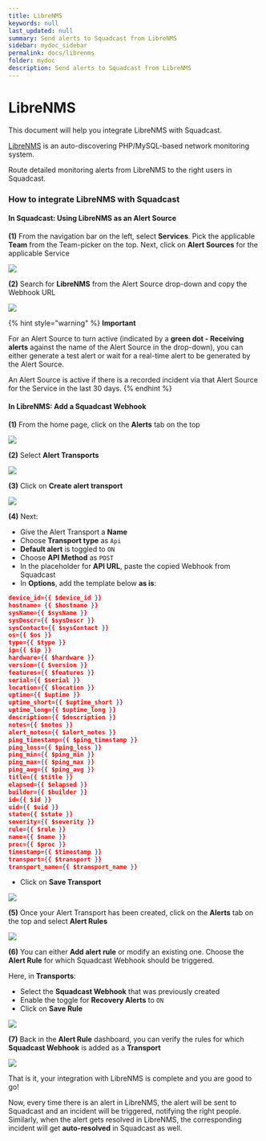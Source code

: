 ```yaml
---
title: LibreNMS
keywords: null
last_updated: null
summary: Send alerts to Squadcast from LibreNMS
sidebar: mydoc_sidebar
permalink: docs/librenms
folder: mydoc
description: Send alerts to Squadcast from LibreNMS
---
```


# LibreNMS

This document will help you integrate LibreNMS with Squadcast.

[LibreNMS](https://librenms.org/) is an auto-discovering PHP/MySQL-based network monitoring system.

Route detailed monitoring alerts from LibreNMS to the right users in Squadcast.

### How to integrate LibreNMS with Squadcast

#### In Squadcast: Using LibreNMS as an Alert Source

**(1)** From the navigation bar on the left, select **Services**. Pick the applicable **Team** from the Team-picker on the top. Next, click on **Alert Sources** for the applicable Service

![](../../.gitbook/assets/alert\_source\_1.png)

**(2)** Search for **LibreNMS** from the Alert Source drop-down and copy the Webhook URL

![](../../.gitbook/assets/librenms\_1.png)

{% hint style="warning" %}
**Important**

For an Alert Source to turn active (indicated by a **green dot - Receiving alerts** against the name of the Alert Source in the drop-down), you can either generate a test alert or wait for a real-time alert to be generated by the Alert Source.

An Alert Source is active if there is a recorded incident via that Alert Source for the Service in the last 30 days.
{% endhint %}

#### In LibreNMS: Add a Squadcast Webhook

**(1)** From the home page, click on the **Alerts** tab on the top

![](../../.gitbook/assets/librenms\_2.png)

**(2)** Select **Alert Transports**

![](../../.gitbook/assets/librenms\_3.png)

**(3)** Click on **Create alert transport**

![](../../.gitbook/assets/librenms\_4.png)

**(4)** Next:

* Give the Alert Transport a **Name**
* Choose **Transport type** as `Api`
* **Default alert** is toggled to `ON`
* Choose **API Method** as `POST`
* In the placeholder for **API URL**, paste the copied Webhook from Squadcast
* In **Options**, add the template below **as is**:

```json
device_id={{ $device_id }}
hostname= {{ $hostname }}
sysName={{ $sysName }}
sysDescr={{ $sysDescr }}
sysContact={{ $sysContact }}
os={{ $os }}
type={{ $type }}
ip={{ $ip }}
hardware={{ $hardware }}
version={{ $version }}
features={{ $features }}
serial={{ $serial }}
location={{ $location }}
uptime={{ $uptime }}
uptime_short={{ $uptime_short }}
uptime_long={{ $uptime_long }}
description={{ $description }}
notes={{ $notes }}
alert_notes={{ $alert_notes }}
ping_timestamp={{ $ping_timestamp }}
ping_loss={{ $ping_loss }}
ping_min={{ $ping_min }}
ping_max={{ $ping_max }}
ping_avg={{ $ping_avg }}
title={{ $title }}
elapsed={{ $elapsed }}
builder={{ $builder }}
id={{ $id }}
uid={{ $uid }}
state={{ $state }}
severity={{ $severity }}
rule={{ $rule }}
name={{ $name }} 
proc={{ $proc }} 
timestamp={{ $timestamp }} 
transport={{ $transport }} 
transport_name={{ $transport_name }}
```

* Click on **Save Transport**

![](../../.gitbook/assets/librenms\_5.png)

**(5)** Once your Alert Transport has been created, click on the **Alerts** tab on the top and select **Alert Rules**

![](../../.gitbook/assets/librenms\_6.png)

**(6)** You can either **Add alert rule** or modify an existing one. Choose the **Alert Rule** for which Squadcast Webhook should be triggered.

Here, in **Transports**:

* Select the **Squadcast Webhook** that was previously created
* Enable the toggle for **Recovery Alerts** to `ON`
* Click on **Save Rule**

![](../../.gitbook/assets/librenms\_7.png)

**(7)** Back in the **Alert Rule** dashboard, you can verify the rules for which **Squadcast Webhook** is added as a **Transport**

![](../../.gitbook/assets/librenms\_8.png)

That is it, your integration with LibreNMS is complete and you are good to go!

Now, every time there is an alert in LibreNMS, the alert will be sent to Squadcast and an incident will be triggered, notifying the right people. Similarly, when the alert gets resolved in LibreNMS, the corresponding incident will get **auto-resolved** in Squadcast as well.
